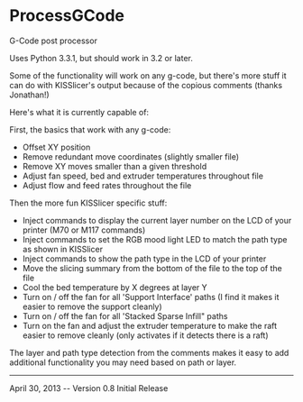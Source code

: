 ProcessGCode
============

G-Code post processor

Uses Python 3.3.1, but should work in 3.2 or later. 

Some of the functionality will work on any g-code, but there's more stuff it can do with KISSlicer's output because of the copious comments (thanks Jonathan!) 

Here's what it is currently capable of:

First, the basics that work with any g-code:

* Offset XY position
* Remove redundant move coordinates (slightly smaller file) 
* Remove XY moves smaller than a given threshold
* Adjust fan speed, bed and extruder temperatures throughout file
* Adjust flow and feed rates throughout the file

Then the more fun KISSlicer specific stuff:

* Inject commands to display the current layer number on the LCD of your printer (M70 or M117 commands)
* Inject commands to set the RGB mood light LED to match the path type as shown in KISSlicer
* Inject commands to show the path type in the LCD of your printer
* Move the slicing summary from the bottom of the file to the top of the file
* Cool the bed temperature by X degrees at layer Y
* Turn on / off the fan for all 'Support Interface' paths (I find it makes it easier to remove the support cleanly)
* Turn on / off the fan for all 'Stacked Sparse Infill" paths
* Turn on the fan and adjust the extruder temperature to make the raft easier to remove cleanly (only activates if it detects there is a raft)

The layer and path type detection from the comments makes it easy to add additional functionality you may need based on path or layer.

----------
April 30, 2013 -- Version 0.8 Initial Release


